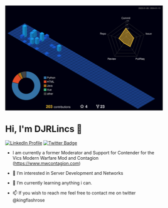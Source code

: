 ![](./profile-3d-contrib/profile-night-view.svg)
# Hi, I'm DJRLincs 👋
[![LinkedIn Profile](https://img.shields.io/badge/-DJRLincs-blue?style=flat&logo=Linkedin&logoColor=white&link=https://www.linkedin.com/in/davidroselincs)](https://linkedin.com/in/davidroselincs)
[![Twitter Badge](https://img.shields.io/badge/-@kingflashrose-1ca0f1?style=flat&labelColor=1ca0f1&logo=twitter&logoColor=white&link=https://twitter.com/kingflashrose                  )](https://twitter.com/kingflashrose)

- I am currently a former Moderator and Support for Contender 
for the Vics Modern Warfare Mod and Contagion (https://www.mwcontagion.com)

- 👀 I’m interested in Server Development and Networks
- 🌱 I’m currently learning anything i can.
- 📫 If you wish to reach me feel free to contact me on twitter @kingflashrose

<!---
DavidRoseLincs/DavidRoseLincs is a ✨ special ✨ repository because its `README.md` (this file) appears on your GitHub profile.
You can click the Preview link to take a look at your changes.
--->
